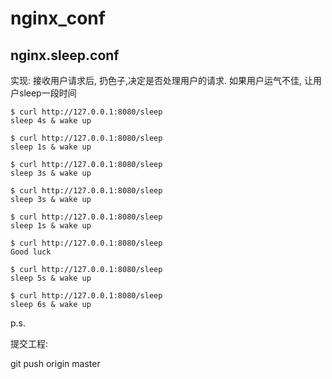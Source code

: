 nginx_conf
==========

nginx.sleep.conf
--------------
实现: 接收用户请求后, 扔色子,决定是否处理用户的请求. 如果用户运气不佳, 让用户sleep一段时间

	$ curl http://127.0.0.1:8080/sleep
	sleep 4s & wake up

	$ curl http://127.0.0.1:8080/sleep
	sleep 1s & wake up

	$ curl http://127.0.0.1:8080/sleep
	sleep 3s & wake up

	$ curl http://127.0.0.1:8080/sleep
	sleep 3s & wake up

	$ curl http://127.0.0.1:8080/sleep
	sleep 1s & wake up

	$ curl http://127.0.0.1:8080/sleep
	Good luck

	$ curl http://127.0.0.1:8080/sleep
	sleep 5s & wake up

	$ curl http://127.0.0.1:8080/sleep
	sleep 6s & wake up



p.s. 

提交工程: 

git push origin master
